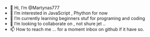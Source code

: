 - 👋 Hi, I’m @Martynas777
- 👀 I’m interested in JavaScript , Phython for now
- 🌱 I’m currently learning beginners stuf for programing and coding
- 💞️ I’m looking to collaborate on , not shure jet ..
- 📫 How to reach me ...  for a moment inbox on github if it have so.

<!---
Martynas777/Martynas777 is a ✨ special ✨ repository because its `README.md` (this file) appears on your GitHub profile.
You can click the Preview link to take a look at your changes.
--->
